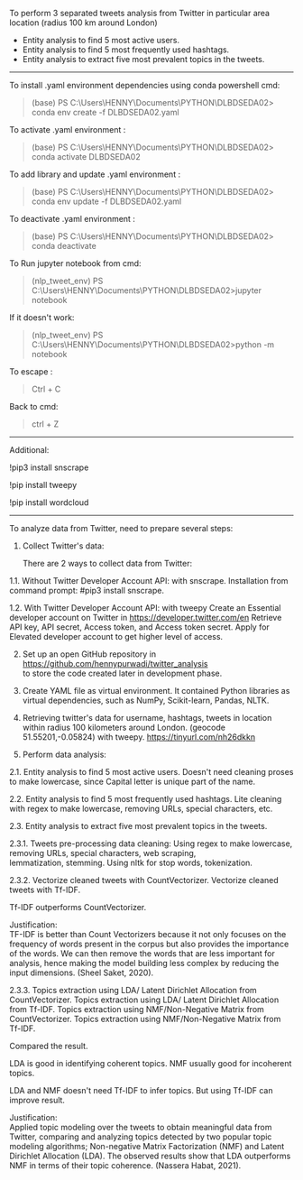 To perform 3 separated tweets analysis from Twitter in particular area location (radius 100 km around London)

- Entity analysis to find 5 most active users. 
- Entity analysis to find 5 most frequently used hashtags. 
- Entity analysis to extract five most prevalent topics in the tweets.

---------------------

To install .yaml environment dependencies using conda powershell cmd: 

>(base) PS C:\Users\HENNY\Documents\PYTHON\DLBDSEDA02> conda env create -f DLBDSEDA02.yaml

To activate .yaml environment : 

>(base) PS C:\Users\HENNY\Documents\PYTHON\DLBDSEDA02> conda activate DLBDSEDA02

To add library and update .yaml environment : 

>(base) PS C:\Users\HENNY\Documents\PYTHON\DLBDSEDA02> conda env update -f DLBDSEDA02.yaml

To deactivate .yaml environment : 

>(base) PS C:\Users\HENNY\Documents\PYTHON\DLBDSEDA02> conda deactivate

To Run jupyter notebook from cmd:

>(nlp_tweet_env) PS C:\Users\HENNY\Documents\PYTHON\DLBDSEDA02>jupyter notebook

If it doesn't work:

>(nlp_tweet_env) PS C:\Users\HENNY\Documents\PYTHON\DLBDSEDA02>python -m notebook

To escape :
>Ctrl + C

Back to cmd:
>ctrl + Z
------------------
Additional:

!pip3 install snscrape

!pip install tweepy

!pip install wordcloud

------------------

To analyze data from Twitter, need to prepare several steps:

1. Collect Twitter's data:

    There are 2 ways to collect data from Twitter: 
    
1.1. Without Twitter Developer Account API: with snscrape.
     Installation from command prompt: #pip3 install snscrape.
     
1.2. With Twitter Developer Account API: with tweepy
    Create an Essential developer account on Twitter in https://developer.twitter.com/en 
    Retrieve API key, API secret, Access token, and Access token secret. 
    Apply for Elevated developer account to get higher level of access.

2. Set up an open GitHub repository in https://github.com/hennypurwadi/twitter_analysis  
    to store the code created later in development phase. 
    
3. Create YAML file as virtual environment.
    It contained Python libraries as virtual dependencies, such as NumPy, Scikit-learn, Pandas, NLTK.
    
4. Retrieving twitter's data for username, hashtags, tweets in location within radius 100 kilometers around London. (geocode 51.55201,-0.05824) with tweepy. https://tinyurl.com/nh26dkkn
    
2. Perform data analysis:

2.1. Entity analysis to find 5 most active users.
Doesn't need cleaning proses to make lowercase, since Capital letter is unique part of the name.  

2.2. Entity analysis to find 5 most frequently used hashtags.
Lite cleaning with regex to make lowercase, removing URLs, special characters, etc. 

2.3. Entity analysis to extract five most prevalent topics in the tweets.

2.3.1. Tweets pre-processing data cleaning: 
Using regex to make lowercase, removing URLs, special characters, web scraping,	         
lemmatization, stemming. Using nltk for stop words, tokenization. 

2.3.2. Vectorize cleaned tweets with CountVectorizer.
          Vectorize cleaned tweets with Tf-IDF.

Tf-IDF outperforms CountVectorizer.

Justification:       
TF-IDF is better than Count Vectorizers because it not only focuses on the frequency of words present in the corpus but also provides the importance of the words. We can then remove the words that are less important for analysis, hence making the model building less complex by reducing the input dimensions. (Sheel Saket, 2020).

2.3.3. Topics extraction using LDA/ Latent Dirichlet Allocation from CountVectorizer.
          Topics extraction using LDA/ Latent Dirichlet Allocation from Tf-IDF.
          Topics extraction using NMF/Non-Negative Matrix from CountVectorizer.
          Topics extraction using NMF/Non-Negative Matrix from Tf-IDF.
          
Compared the result.

LDA is good in identifying coherent topics. 
NMF usually good for incoherent topics.	

LDA and NMF doesn't need Tf-IDF to infer topics. But using Tf-IDF can improve result.

Justification:       
Applied topic modeling over the tweets to obtain meaningful data from Twitter, comparing and analyzing topics detected by two popular topic modeling algorithms; Non-negative Matrix Factorization (NMF) and Latent Dirichlet Allocation (LDA). The observed results show that LDA outperforms NMF in terms of their topic coherence. (Nassera Habat, 2021).

